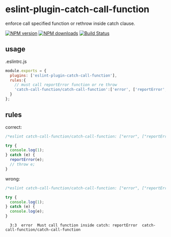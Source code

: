 # eslint-plugin-catch-call-function

enforce call specified function or rethrow inside catch clause.

[![NPM version](https://badge.fury.io/js/eslint-plugin-catch-call-function.png)](http://badge.fury.io/js/eslint-plugin-catch-call-function)
[![NPM downloads](http://img.shields.io/npm/dm/eslint-plugin-catch-call-function.svg)](https://npmjs.org/package/eslint-plugin-catch-call-function)
[![Build Status](https://travis-ci.com/yiminghe/eslint-plugin-catch-call-function.svg?branch=main)](https://travis-ci.com/github/yiminghe/eslint-plugin-catch-call-function)

## usage
.eslintrc.js

```js
module.exports = {
  plugins: ['eslint-plugin-catch-call-function'],
  rules:{
    // must call reportError function or re throw
    'catch-call-function/catch-call-function':['error', ['reportError','throw']],
  }
};
```


## rules

correct:

```js
/*eslint catch-call-function/catch-call-function: ["error", ["reportError","throw"]]*/

try {
  console.log(1);
} catch (e) {
  reportError(e);
  // throw e;
}
```

wrong:

```js
/*eslint catch-call-function/catch-call-function: ["error", ["reportError"]]*/

try {
  console.log(1);
} catch (e) {
  console.log(e);
}
```

```
  3:3  error  Must call function inside catch: reportError  catch-call-function/catch-call-function
```